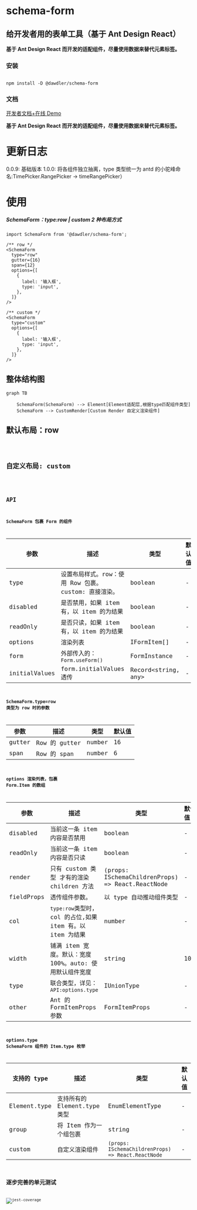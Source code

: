 # schema-form

## 给开发者用的表单工具（基于 Ant Design React）

**基于 Ant Design React 而开发的适配组件，尽量使用数据来替代元素标签。**

### 安装

```

npm install -D @dawdler/schema-form

```

### 文档

[开发者文档+在线 Demo](https://ayiaq1.github.io/schema-form/)

**基于 Ant Design React 而开发的适配组件，尽量使用数据来替代元素标签。**

# 更新日志

0.0.9: 基础版本 1.0.0: 将各组件独立抽离，type 类型统一为 antd 的小驼峰命名:TimePicker.RangePicker -> timeRangePicker）

# 使用

##### SchemaForm：type:row | custom 2 种布局方式

```
import SchemaForm from '@dawdler/schema-form';

/** row */
<SchemaForm
  type="row"
  gutter={16}
  span={12}
  options={[
    {
      label: '输入框',
      type: 'input',
    },
  ]}
/>

/** custom */
<SchemaForm
  type="custom"
  options={[
    {
      label: '输入框',
      type: 'input',
    },
  ]}
/>
```

## 整体结构图

```mermaid
graph TB

    SchemaForm(SchemaForm) --> Element[Element适配层,根据type匹配组件类型]
    SchemaForm --> CustomRender[Custom Render 自定义渲染组件]
```

## 默认布局：row

<code src="./packages/element/example/SchemaDemoRow.tsx" />

## 自定义布局: custom

<code src="./packages/element/example/SchemaDemoCustom.tsx" />

## API

### SchemaForm 包裹 Form 的组件

| 参数 | 描述 | 类型 | 默认值 |
| --- | --- | --- | :-- |
| type | 设置布局样式。row：使用 Row 包裹。custom: 直接渲染。 | boolean | - |
| disabled | 是否禁用，如果 item 有，以 item 的为结果 | boolean | - |
| readOnly | 是否只读，如果 item 有，以 item 的为结果 | boolean | - |
| options | 渲染列表 | IFormItem[] | - |
| form | 外部传入的：`Form.useForm()` | FormInstance | - |
| initialValues | form.initialValues 透传 | Record<string, any> | - |

### SchemaForm.type=row 类型为 row 时的参数

| 参数   | 描述          | 类型   | 默认值 |
| ------ | ------------- | ------ | :----- |
| gutter | Row 的 gutter | number | 16     |
| span   | Row 的 span   | number | 6      |

### options 渲染列表，包裹 Form.Item 的数组

| 参数 | 描述 | 类型 | 默认值 |
| --- | --- | --- | :-- |
| disabled | 当前这一条 item 内容是否禁用 | boolean | - |
| readOnly | 当前这一条 item 内容是否只读 | boolean | - |
| render | 只有 custom 类型 才有的渲染 children 方法 | (props: ISchemaChildrenProps) => React.ReactNode | - |
| fieldProps | 透传组件参数。 | 以 type 自动推动组件类型 | - |
| col | `type:row`类型时，col 的占位,如果 item 有。以 item 为结果 | number | - |
| width | 铺满 item 宽度。默认：宽度 100%。auto: 使用默认组件宽度 | string | 100% |
| type | 联合类型，详见：`API:options.type` | IUnionType | - |
| other | Ant 的 FormItemProps 参数 | FormItemProps | - |

### options.type SchemaForm 组件的 Item.type 枚举

| 支持的 type | 描述 | 类型 | 默认值 |
| --- | --- | --- | :-- |
| Element.type | 支持所有的 Element.type 类型 | EnumElementType | - |
| group | 将 Item 作为一个组包裹 | string | - |
| custom | 自定义渲染组件 | `(props: ISchemaChildrenProps) => React.ReactNode` | - |

## 逐步完善的单元测试

![jest-coverage](https://raw.githubusercontent.com/ayiaq1/schema-form/main/images/jest-coverage.png)
